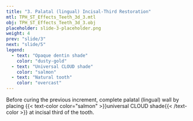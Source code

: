 ```yaml
---
title: "3. Palatal (lingual) Incisal-Third Restoration"
mtl: TPH_ST_Effects_Teeth_3d_3.mtl
obj: TPH_ST_Effects_Teeth_3d_3.obj
placeholder: slide-3-placeholder.png
weight: 4
prev: "slide/3"
next: "slide/5"
legend:
  - text: "Opaque dentin shade"
    color: "dusty-gold"
  - text: "Universal CLOUD shade"
    color: "salmon"
  - text: "Natural tooth"
    color: "overcast"
---
```


Before curing the previous increment, complete palatal (lingual) wall by placing {{< text-color color="salmon" >}}universal CLOUD shade{{< /text-color >}} at incisal third of the tooth.
<!--more-->
